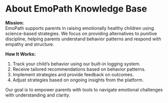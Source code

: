 # About EmoPath Knowledge Base

**Mission:**  
EmoPath supports parents in raising emotionally healthy children using science-based strategies. We focus on providing alternatives to punitive discipline, helping parents understand behavior patterns and respond with empathy and structure.  

**How It Works:**  
1. Track your child’s behavior using our built-in logging system.  
2. Receive tailored recommendations based on behavior patterns.  
3. Implement strategies and provide feedback on outcomes.  
4. Adjust strategies based on ongoing insights from the platform.  

Our goal is to empower parents with tools to navigate emotional challenges with understanding and clarity.  
